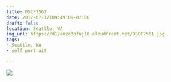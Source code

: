 ```yaml
---
title: DSCF7561
date: 2017-07-12T09:49:09-07:00
draft: false
location: Seattle, WA
img_url: https://d17enza3bfujl8.cloudfront.net/DSCF7561.jpg
tags:
- Seattle, WA
- self portrait

---
```


![](https://d17enza3bfujl8.cloudfront.net/DSCF7561.jpg)


